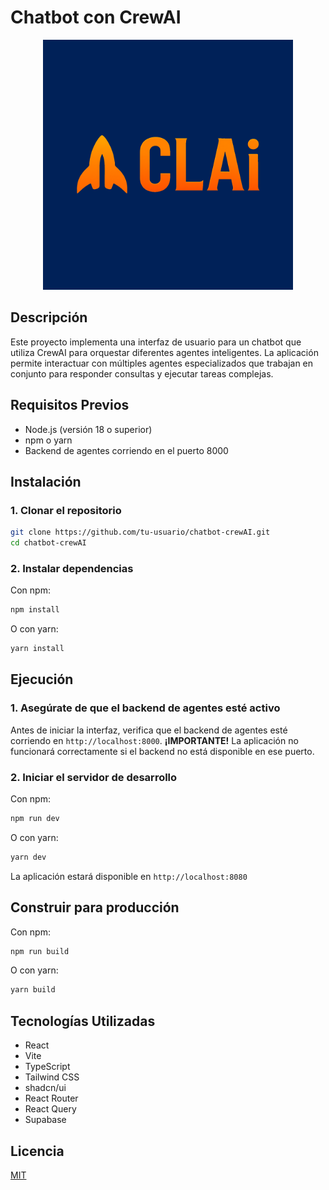 # Chatbot con CrewAI

<div align="center">
  <img src="./public/Logo-completo.png" alt="Logo del Chatbot" width="400"/>
</div>

## Descripción

Este proyecto implementa una interfaz de usuario para un chatbot que utiliza CrewAI para orquestar diferentes agentes inteligentes. La aplicación permite interactuar con múltiples agentes especializados que trabajan en conjunto para responder consultas y ejecutar tareas complejas.

## Requisitos Previos

- Node.js (versión 18 o superior)
- npm o yarn
- Backend de agentes corriendo en el puerto 8000

## Instalación

### 1. Clonar el repositorio

```bash
git clone https://github.com/tu-usuario/chatbot-crewAI.git
cd chatbot-crewAI
```

### 2. Instalar dependencias

Con npm:
```bash
npm install
```

O con yarn:
```bash
yarn install
```

## Ejecución

### 1. Asegúrate de que el backend de agentes esté activo

Antes de iniciar la interfaz, verifica que el backend de agentes esté corriendo en `http://localhost:8000`. 
**¡IMPORTANTE!** La aplicación no funcionará correctamente si el backend no está disponible en ese puerto.

### 2. Iniciar el servidor de desarrollo

Con npm:
```bash
npm run dev
```

O con yarn:
```bash
yarn dev
```

La aplicación estará disponible en `http://localhost:8080`

## Construir para producción

Con npm:
```bash
npm run build
```

O con yarn:
```bash
yarn build
```

## Tecnologías Utilizadas

- React
- Vite
- TypeScript
- Tailwind CSS
- shadcn/ui
- React Router
- React Query
- Supabase

## Licencia

[MIT](LICENSE)
